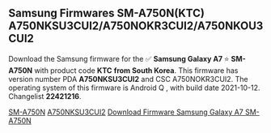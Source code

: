 <h2>Samsung Firmwares SM-A750N(KTC) A750NKSU3CUI2/A750NOKR3CUI2/A750NKOU3CUI2</h2>
Download the Samsung firmware for the ✅ <strong>Samsung Galaxy A7 </strong> ⭐ <strong>SM-A750N</strong> with product code <strong>KTC</strong> <strong> from South Korea</strong>. This firmware has version number PDA <strong>A750NKSU3CUI2</strong> and CSC A750NOKR3CUI2. The operating system of this firmware is Android Q , with build date 2021-10-12. Changelist <strong>22421216</strong>.


[SM-A750N](https://samfirm.shop/samsung/model/SM-A750N)
[A750NKSU3CUI2](https://samfirm.shop/samsung/pda/A750NKSU3CUI2)
[Download Firmware Samsung Galaxy A7 SM-A750N](https://samfirm.shop/samsung/firmware/464060)
